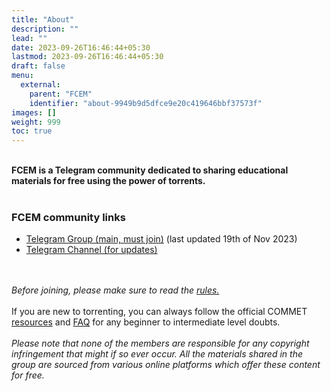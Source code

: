 ```yaml
---
title: "About"
description: ""
lead: ""
date: 2023-09-26T16:46:44+05:30
lastmod: 2023-09-26T16:46:44+05:30
draft: false
menu:
  external:
    parent: "FCEM"
    identifier: "about-9949b9d5dfce9e20c419646bbf37573f"
images: []
weight: 999
toc: true
---	
```

<br>
<b>FCEM is a Telegram community dedicated to sharing educational materials for free using the power of torrents.</b>
<br><br>
<h3>FCEM community links</h3>
<ul>
<li><a href="https://t.me/+mZzISfDPj-E0MzYx">Telegram Group (main, must join)</a> (last updated 19th of Nov 2023)
<li><a href="https://t.me/+Dw7gSyaQsok1MmFl">Telegram Channel (for updates)</a></ul><br><br>
<i>Before joining, please make sure to read the <a href="https://commetwiki.github.io/external/groups/fcem/rules/">rules.</a></i><br><br>If you are new to torrenting, you can always follow the official COMMET <a href="https://commetwiki.github.io/docs/resources/get-start-torrent/">resources</a> and <a href="https://commetwiki.github.io/docs/help/faq/">FAQ</a> for any beginner to intermediate level doubts.
<br><br>
<i>Please note that none of the members are responsible for any copyright infringement that might if so ever occur. All the materials shared in the group are sourced from various online platforms which offer these content for free.</i>
